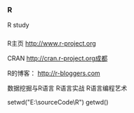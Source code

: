 ### R
R study



###
R主页
http://www.r-project.org

CRAN
http://cran.r-project.org成都

R的博客：
http://r-bloggers.com

数据挖掘与R语言
R语言实战
R语言编程艺术


setwd("E:\\sourceCode\\R")
getwd()


